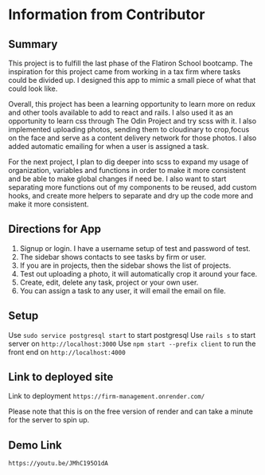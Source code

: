 # Information from Contributor

## Summary
This project is to fulfill the last phase of the Flatiron School bootcamp. The inspiration for this project came from working in a tax firm where tasks could be divided up. I designed this app to mimic a small piece of what that could look like.

Overall, this project has been a learning opportunity to learn more on redux and other tools available to add to react and rails. I also used it as an opportunity to learn css through The Odin Project and try scss with it. I also implemented uploading photos, sending them to cloudinary to crop,focus on the face and serve as a content delivery network for those photos. I also added automatic emailing for when a user is assigned a task. 

For the next project, I plan to dig deeper into scss to expand my usage of organization, variables and functions in order to make it more consistent and be able to make global changes if need be. I also want to start separating more functions out of my components to be reused, add custom hooks, and create more helpers to separate and dry up the code more and make it more consistent.

## Directions for App
1. Signup or login. I have a username setup of test and password of test.
2. The sidebar shows contacts to see tasks by firm or user.
3. If you are in projects, then the sidebar shows the list of projects.
4. Test out uploading a photo, it will automatically crop it around your face.
5. Create, edit, delete any task, project or your own user. 
6. You can assign a task to any user, it will email the email on file.

## Setup

Use `sudo service postgresql start` to start postgresql
Use `rails s` to start server on `http://localhost:3000`
Use `npm start --prefix client` to run the front end on `http://localhost:4000`

## Link to deployed site

Link to deployment `https://firm-management.onrender.com/`

Please note that this is on the free version of render and can take a minute for the server to spin up.

## Demo Link
`https://youtu.be/JMhC195O1dA`